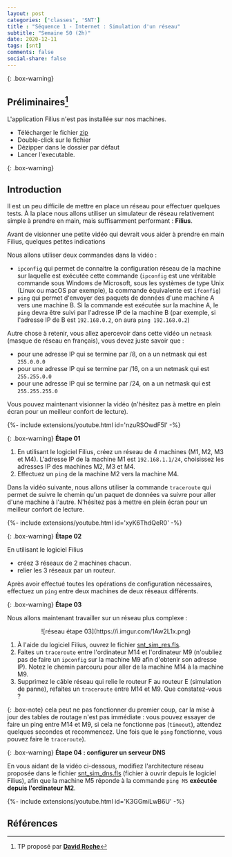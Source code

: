 ```yaml
---
layout: post 
categories: ['classes', 'SNT']
title : "Séquence 1 - Internet : Simulation d'un réseau"
subtitle: "Semaine 50 (2h)"
date: 2020-12-11
tags: [snt]
comments: false
social-share: false
--- 
```


 
{: .box-warning}
## Préliminaires[^1]

L'application Filius n'est pas installée sur nos machines.
- Télécharger le fichier [zip <i class="fas fa-file-archive"></i>](https://www.lernsoftware-filius.de/downloads/Setup/filius-1.10.3.zip)
- Double-click sur le fichier
- Dézipper dans le dossier par défaut
- Lancer l'executable. 

{: .box-warning}
## Introduction

Il est un peu difficile de mettre en place un réseau pour effectuer quelques tests. À la place nous allons utiliser un simulateur de réseau relativement simple à prendre en main, mais suffisamment performant : **Filius**.

Avant de visionner une petite vidéo qui devrait vous aider à prendre en main Filius, quelques petites indications

Nous allons utiliser deux commandes dans la vidéo :
- ```ipconfig``` qui permet de connaitre la configuration réseau de la machine sur laquelle est exécutée cette commande (```ipconfig``` est une véritable commande sous Windows de Microsoft, sous les systèmes de type Unix (Linux ou macOS par exemple), la commande équivalente est ```ifconfig```)
- ```ping``` qui permet d'envoyer des paquets de données d'une machine A vers une machine B. Si la commande est exécutée sur la machine A, le ```ping``` devra être suivi par l'adresse IP de la machine B (par exemple, si l'adresse IP de B est ```192.168.0.2```, on aura ```ping 192.168.0.2```)

Autre chose à retenir, vous allez apercevoir dans cette vidéo un ```netmask``` (masque de réseau en français), vous devez juste savoir que :

- pour une adresse IP qui se termine par /8, on a un netmask qui est ```255.0.0.0```
- pour une adresse IP qui se termine par /16, on a un netmask qui est ```255.255.0.0```
- pour une adresse IP qui se termine par /24, on a un netmask qui est ```255.255.255.0```

Vous pouvez maintenant visionner la vidéo (n'hésitez pas à mettre en plein écran pour un meilleur confort de lecture).


<div>
{%- include extensions/youtube.html id='nzuRSOwdF5I' -%}
</div>  

{: .box-warning}
**Étape 01** 

1. En utilisant le logiciel Filius, créez un réseau de 4 machines (M1, M2, M3 et M4). L'adresse IP de la machine M1 est ```192.168.1.1/24```, choisissez les adresses IP des machines M2, M3 et M4.
1. Effectuez un ```ping``` de la machine M2 vers la machine M4.
 
Dans la vidéo suivante, nous allons utiliser la commande ```traceroute``` qui permet de suivre le chemin qu'un paquet de données va suivre pour aller d'une machine à l'autre.
N'hésitez pas à mettre en plein écran pour un meilleur confort de lecture.

<div>
{%- include extensions/youtube.html id='xyK6ThdQeR0' -%}
</div>  

{: .box-warning}
**Étape 02** 

En utilisant le logiciel Filius
- créez 3 réseaux de 2 machines chacun. 
- relier les 3 réseaux par un routeur. 

Après avoir effectué toutes les opérations de configuration nécessaires, effectuez un ```ping``` entre deux machines de deux réseaux différents.

{: .box-warning}
**Étape 03** 

Nous allons maintenant travailler sur un réseau plus complexe :

<p align="center" markdown="1"> 
	![réseau étape 03](https://i.imgur.com/1Aw2L1x.png)
</p> 

1. À l'aide du logiciel Filius, ouvrez le fichier [snt_sim_res.fls](https://drive.google.com/file/d/1qNrl8I3x0Bf_efUYWp1xicEgU_GAG34H/view).
1. Faites un ```traceroute``` entre l'ordinateur M14 et l'ordinateur M9 (n'oubliez pas de faire un ```ipconfig``` sur la machine M9 afin d'obtenir son adresse IP). Notez le chemin parcouru pour aller de la machine M14 à la machine M9.
1.  Supprimez le câble réseau qui relie le routeur F au routeur E (simulation de panne), refaites un ```traceroute``` entre M14 et M9. Que constatez-vous ? 

{: .box-note}
<i class="fas fa-exclamation-triangle"></i> cela peut ne pas fonctionner du premier coup, car la mise à jour des tables de routage n'est pas immédiate : vous pouvez essayer de faire un ping entre M14 et M9, si cela ne fonctionne pas (```timeout```), attendez quelques secondes et recommencez. Une fois que le ```ping``` fonctionne, vous pouvez faire le ```traceroute```).

 {: .box-warning}
**Étape 04 : configurer un serveur DNS**

En vous aidant de la vidéo ci-dessous, modifiez l'architecture réseau proposée dans le fichier [snt_sim_dns.fls](https://drive.google.com/file/d/1GtqGzHk0xfWVP_ueqsFvjSODv4rVEhqd/view) (fichier à ouvrir depuis le logiciel Filius), afin que la machine M5 réponde à la commande ```ping M5``` **exécutée depuis l'ordinateur M2**.
 
<div>
{%- include extensions/youtube.html id='K3GGmiLwB6U' -%}
</div> 
 



## Références
 
[^1]: TP proposé par [**David Roche**](https://pixees.fr/informatiquelycee/n_site/snt_internet_sim1.html)